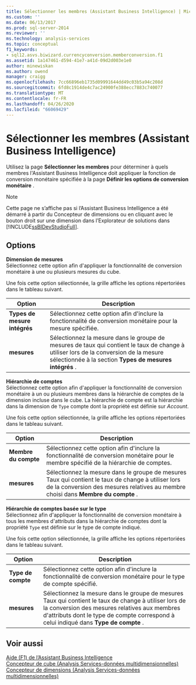 ```yaml
---
title: Sélectionner les membres (Assistant Business Intelligence) | Microsoft Docs
ms.custom: ''
ms.date: 06/13/2017
ms.prod: sql-server-2014
ms.reviewer: ''
ms.technology: analysis-services
ms.topic: conceptual
f1_keywords:
- sql12.asvs.biwizard.currencyconversion.memberconversion.f1
ms.assetid: 1a147461-d594-41e7-a41d-09d2d003e1e0
author: minewiskan
ms.author: owend
manager: craigg
ms.openlocfilehash: 7cc66896eb1735d09991644dd49c03b5a94c208d
ms.sourcegitcommit: 6fd8c1914de4c7ac24900fe388ecc7883c740077
ms.translationtype: MT
ms.contentlocale: fr-FR
ms.lasthandoff: 04/26/2020
ms.locfileid: "66069429"
---
```

# <a name="select-members-business-intelligence-wizard"></a>Sélectionner les membres (Assistant Business Intelligence)
  Utilisez la page **Sélectionner les membres** pour déterminer à quels membres l'Assistant Business Intelligence doit appliquer la fonction de conversion monétaire spécifiée à la page **Définir les options de conversion monétaire** .  
  
> [!NOTE]  
>  Cette page ne s’affiche pas si l’Assistant Business Intelligence a été démarré à partir du Concepteur de dimensions ou en cliquant avec le bouton droit sur une dimension dans l’Explorateur de solutions dans [!INCLUDE[ssBIDevStudioFull](../includes/ssbidevstudiofull-md.md)].  
  
## <a name="options"></a>Options  
 **Dimension de mesures**  
 Sélectionnez cette option afin d'appliquer la fonctionnalité de conversion monétaire à une ou plusieurs mesures du cube.  
  
 Une fois cette option sélectionnée, la grille affiche les options répertoriées dans le tableau suivant.  
  
|Option|Description|  
|------------|-----------------|  
|**Types de mesure intégrés**|Sélectionnez cette option afin d'inclure la fonctionnalité de conversion monétaire pour la mesure spécifiée.|  
|**mesures**|Sélectionnez la mesure dans le groupe de mesures de taux qui contient le taux de change à utiliser lors de la conversion de la mesure sélectionnée à la section **Types de mesures intégrés** .|  
  
 **Hiérarchie de comptes**  
 Sélectionnez cette option afin d'appliquer la fonctionnalité de conversion monétaire à un ou plusieurs membres dans la hiérarchie de comptes de la dimension incluse dans le cube. La hiérarchie de compte est la hiérarchie dans la dimension de `Type` compte dont la propriété est définie sur *Account*.  
  
 Une fois cette option sélectionnée, la grille affiche les options répertoriées dans le tableau suivant.  
  
|Option|Description|  
|------------|-----------------|  
|**Membre du compte**|Sélectionnez cette option afin d'inclure la fonctionnalité de conversion monétaire pour le membre spécifié de la hiérarchie de comptes.|  
|**mesures**|Sélectionnez la mesure dans le groupe de mesures Taux qui contient le taux de change à utiliser lors de la conversion des mesures relatives au membre choisi dans **Membre du compte** .|  
  
 **Hiérarchie de comptes basée sur le type**  
 Sélectionnez afin d'appliquer la fonctionnalité de conversion monétaire à tous les membres d'attributs dans la hiérarchie de comptes dont la propriété `Type` est définie sur le type de compte indiqué.  
  
 Une fois cette option sélectionnée, la grille affiche les options répertoriées dans le tableau suivant.  
  
|Option|Description|  
|------------|-----------------|  
|**Type de compte**|Sélectionnez cette option afin d'inclure la fonctionnalité de conversion monétaire pour le type de compte spécifié.|  
|**mesures**|Sélectionnez la mesure dans le groupe de mesures Taux qui contient le taux de change à utiliser lors de la conversion des mesures relatives aux membres d'attributs dont le type de compte correspond à celui indiqué dans **Type de compte** .|  
  
## <a name="see-also"></a>Voir aussi  
 [Aide (F1) de l’Assistant Business Intelligence](business-intelligence-wizard-f1-help.md)   
 [Concepteur de cube &#40;Analysis Services-données multidimensionnelles&#41;](cube-designer-analysis-services-multidimensional-data.md)   
 [Concepteur de dimensions &#40;Analysis Services-données multidimensionnelles&#41;](dimension-designer-analysis-services-multidimensional-data.md)  
  
  
